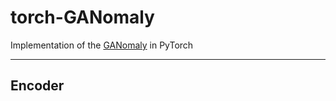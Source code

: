 # torch-GANomaly
Implementation of the [GANomaly](https://arxiv.org/abs/1805.06725) in PyTorch


---
## Encoder

